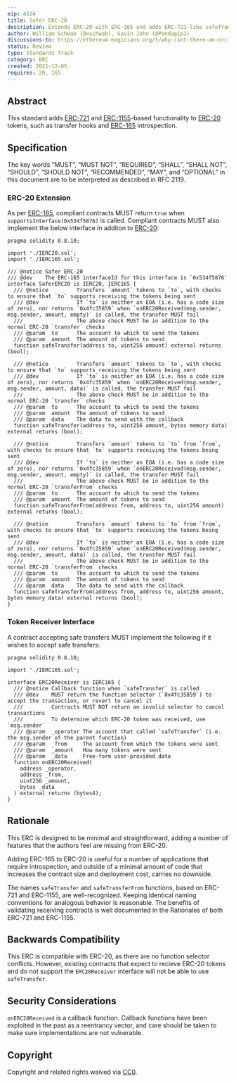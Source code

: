 ```yaml
---
eip: 4524
title: Safer ERC-20
description: Extends ERC-20 with ERC-165 and adds ERC-721-like safeTransfer
author: William Schwab (@wschwab), Gavin John (@Pandapip1)
discussions-to: https://ethereum-magicians.org/t/why-isnt-there-an-erc-for-safetransfer-for-erc20/7604
status: Review
type: Standards Track
category: ERC
created: 2021-12-05
requires: 20, 165
---
```


## Abstract

This standard adds [ERC-721](./eip-721.md) and [ERC-1155](./eip-1155.md)-based functionality to [ERC-20](./eip-20.md) tokens, such as transfer hooks and [ERC-165](./eip-165.md) introspection.

## Specification

The key words “MUST”, “MUST NOT”, “REQUIRED”, “SHALL”, “SHALL NOT”, “SHOULD”, “SHOULD NOT”, “RECOMMENDED”, “MAY”, and “OPTIONAL” in this document are to be interpreted as described in RFC 2119.

### ERC-20 Extension

As per [ERC-165](./eip-165.md), compliant contracts MUST return `true` when `supportsInterface(0x534f5876)` is called. Compliant contracts MUST also implement the below interface in additon to [ERC-20](./eip-20.md):

```solidity
pragma solidity 0.8.10;

import './IERC20.sol';
import './IERC165.sol';

/// @notice Safer ERC-20
/// @dev    The ERC-165 interfaceId for this interface is `0x534f5876`
interface SaferERC20 is IERC20, IERC165 {
  /// @notice         Transfers `amount` tokens to `to`, with checks to ensure that `to` supports receiving the tokens being sent
  /// @dev            If `to` is neither an EOA (i.e. has a code size of zero), nor returns `0x4fc35859` when `onERC20Received(msg.sender, msg.sender, amount, empty)` is called, the transfer MUST fail
  ///                 The above check MUST be in addition to the normal ERC-20 `transfer` checks
  /// @param  to      The account to which to send the tokens
  /// @param  amount  The amount of tokens to send
  function safeTransfer(address to, uint256 amount) external returns (bool);
  
  /// @notice         Transfers `amount` tokens to `to`, with checks to ensure that `to` supports receiving the tokens being sent
  /// @dev            If `to` is neither an EOA (i.e. has a code size of zero), nor returns `0x4fc35859` when `onERC20Received(msg.sender, msg.sender, amount, data)` is called, the transfer MUST fail
  ///                 The above check MUST be in addition to the normal ERC-20 `transfer` checks
  /// @param  to      The account to which to send the tokens
  /// @param  amount  The amount of tokens to send
  /// @param  data    The data to send with the callback
  function safeTransfer(address to, uint256 amount, bytes memory data) external returns (bool);
  
  /// @notice         Transfers `amount` tokens to `to` from `from`, with checks to ensure that `to` supports receiving the tokens being sent
  /// @dev            If `to` is neither an EOA (i.e. has a code size of zero), nor returns `0x4fc35859` when `onERC20Received(msg.sender, msg.sender, amount, empty)` is called, the transfer MUST fail
  ///                 The above check MUST be in addition to the normal ERC-20 `transferFrom` checks
  /// @param  to      The account to which to send the tokens
  /// @param  amount  The amount of tokens to send
  function safeTransferFrom(address from, address to, uint256 amount) external returns (bool);
  
  /// @notice         Transfers `amount` tokens to `to` from `from`, with checks to ensure that `to` supports receiving the tokens being sent
  /// @dev            If `to` is neither an EOA (i.e. has a code size of zero), nor returns `0x4fc35859` when `onERC20Received(msg.sender, msg.sender, amount, data)` is called, the transfer MUST fail
  ///                 The above check MUST be in addition to the normal ERC-20 `transferFrom` checks
  /// @param  to      The account to which to send the tokens
  /// @param  amount  The amount of tokens to send
  /// @param  data    The data to send with the callback
  function safeTransferFrom(address from, address to, uint256 amount, bytes memory data) external returns (bool);
}
```

<!-- It is RECOMMENDED to use [ERC-1046](./eip-1046.md). -->

### Token Receiver Interface

A contract accepting safe transfers MUST implement the following if it wishes to accept safe transfers:

```solidity
pragma solidity 0.8.10;

import './IERC165.sol';

interface ERC20Receiver is IERC165 {
  /// @notice Callback function when `safeTransfer` is called
  /// @dev    MUST return the function selector (`0x4fc35859`) to accept the transaction, or revert to cancel it
  ///         Contracts MUST NOT return an invalid selector to cancel transactions
  ///         To determine which ERC-20 token was received, use `msg.sender`
  /// @param  _operator The account that called `safeTransfer` (i.e. the msg.sender of the parent function)
  /// @param  _from     The account from which the tokens were sent
  /// @param  _amount   How many tokens were sent
  /// @param  _data     Free-form user-provided data
  function onERC20Received(
    address _operator,
    address _from,
    uint256 _amount,
    bytes _data
  ) external returns (bytes4);
}
```

## Rationale

This ERC is designed to be minimal and straightforward, adding a number of features that the authors feel are missing from ERC-20.

Adding ERC-165 to ERC-20 is useful for a number of applications that require introspection, and outside of a minimal amount of code that increases the contract size and deployment cost, carries no downside.

The names `safeTransfer` and `safeTransferFrom` functions, based on ERC-721 and ERC-1155, are well-recognized. Keeping identical naming conventions for analogous behavior is reasonable. The benefits of validating receiving contracts is well documented in the Rationales of both ERC-721 and ERC-1155.

<!-- Another design choice made in ERC-721 and ERC-1155 is the inclusion of a metadata URI for tokens, allowing them to easily provide a logo and other details. This has not been included because it is standardized by [ERC-1046](./eip-1046.md). A recommendation is made to use that ERC. -->

## Backwards Compatibility

This ERC is compatible with ERC-20, as there are no function selector conflicts. However, existing contracts that expect to recieve ERC-20 tokens and do not support the `ERC20Receiver` interface will not be able to use `safeTransfer`.

## Security Considerations

`onERC20Received` is a callback function. Callback functions have been exploited in the past as a reentrancy vector, and care should be taken to make sure implementations are not vulnerable.

## Copyright

Copyright and related rights waived via [CC0](../LICENSE.md).
